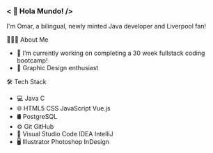 ### < 👋 Hola Mundo! />

I'm Omar, a bilingual, newly minted Java developer and Liverpool fan!

👨🏻‍💻  About Me
- 🔭 I’m currently working on completing a 30 week fullstack coding bootcamp!
- 🌱 Graphic Design enthusiast

🛠  Tech Stack
- 💻  Java C 
- 🌐  HTML5 CSS JavaScript Vue.js
- 🛢   PostgreSQL
- ⚙️  Git GitHub 
- 🔧  Visual Studio Code IDEA IntelliJ
- 🖥  Illustrator Photoshop InDesign



<!--
**Jdevv96/Jdevv96** is a ✨ _special_ ✨ repository because its `README.md` (this file) appears on your GitHub profile.

Here are some ideas to get you started:


- 🌱 I’m currently learning ...
- 👯 I’m looking to collaborate on ...
- 🤔 I’m looking for help with ...
- 💬 Ask me about ...
- 📫 How to reach me: ...
- 😄 Pronouns: ...
- ⚡ Fun fact: ...
-->
